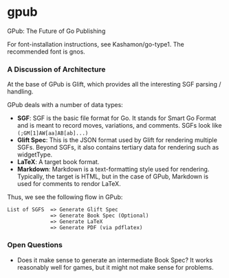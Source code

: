 gpub
====

GPub: The Future of Go Publishing

For font-installation instructions, see Kashamon/go-type1.  The recommended font is gnos.

### A Discussion of Architecture

At the base of GPub is Glift, which provides all the interesting SGF parsing / handling.

GPub deals with a number of data types:

* __SGF__: SGF is the basic file format for Go. It stands for Smart Go Format
  and is meant to record moves, variations, and comments.  SGFs look like `(;GM[1]AW[aa]AB[ab]...)`
* __Glift Spec__: This is the JSON format used by Glift for rendering multiple
  SGFs.  Beyond SGFs, it also contains tertiary data for rendering such as widgetType.
* __LaTeX__: A target book format.
* __Markdown__: Markdown is a text-formatting style used for rendering.
  Typically, the target is HTML, but in the case of GPub, Markdown is used for comments to rendor LaTeX.

Thus, we see the following flow in GPub:

    List of SGFS  => Generate Glift Spec
                  => Generate Book Spec (Optional)
                  => Generate LaTeX
                  => Generate PDF (via pdflatex)

### Open Questions

* Does it make sense to generate an intermediate Book Spec? It works reasonably
  well for games, but it might not make sense for problems.
